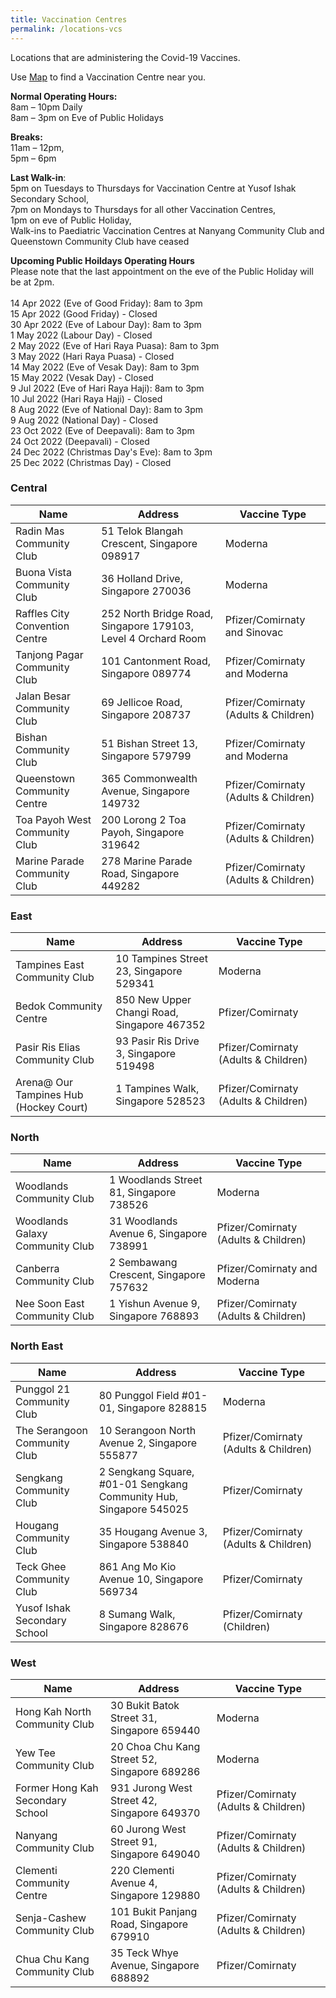 ```yaml
---
title: Vaccination Centres
permalink: /locations-vcs
---
```

Locations that are administering the Covid-19 Vaccines. 


Use [Map](https://www.onemap.sg/main/v2/vaccination) to find a Vaccination Centre near you.

**Normal Operating Hours:**<br>
8am – 10pm Daily<br>
8am – 3pm on Eve of Public Holidays

**Breaks:**<br>
11am – 12pm,<br>
5pm – 6pm

 **Last Walk-in**:<br>
 5pm on Tuesdays to Thursdays for Vaccination Centre at Yusof Ishak Secondary School,<br>
 7pm on Mondays to Thursdays for all other Vaccination Centres,<br>
1pm on eve of Public Holiday,<br>
Walk-ins to Paediatric Vaccination Centres at Nanyang Community Club and Queenstown
Community Club have ceased

**Upcoming Public Hoildays Operating Hours**<br>Please note that the last appointment on the eve of the Public Holiday will be at 2pm.<br><br>
14 Apr 2022 (Eve of Good Friday): 8am to 3pm<br>
15 Apr 2022 (Good Friday) - Closed<br>
30 Apr 2022 (Eve of Labour Day): 8am to 3pm<br>
1 May 2022 (Labour Day) - Closed<br>
2 May 2022 (Eve of Hari Raya Puasa): 8am to 3pm<br>
3 May 2022 (Hari Raya Puasa) - Closed<br>
14 May 2022 (Eve of Vesak Day): 8am to 3pm<br>
15 May 2022 (Vesak Day) - Closed<br>
9 Jul 2022 (Eve of Hari Raya Haji): 8am to 3pm<br>
10 Jul 2022 (Hari Raya Haji) - Closed<br>
8 Aug 2022 (Eve of National Day): 8am to 3pm<br>
9 Aug 2022 (National Day) - Closed<br>
23 Oct 2022 (Eve of Deepavali): 8am to 3pm<br>
24 Oct 2022 (Deepavali) - Closed<br>
24 Dec 2022 (Christmas Day's Eve): 8am to 3pm<br>
25 Dec 2022 (Christmas Day) - Closed<br>

###  **Central**
<table>
  <thead>
    <tr>
      <th>Name</th>
      <th>Address</th>
			<th>Vaccine Type</th>
    </tr>
  </thead>
  <tbody>		
    <tr>
      <td>Radin Mas Community Club  </td>
      <td>51 Telok Blangah Crescent, Singapore 098917</td>
			<td>Moderna</td>
    </tr>	
    <tr>
      <td>Buona Vista Community Club </td>
      <td>36 Holland Drive, Singapore 270036</td>
			<td>Moderna</td>
    </tr> 
    <tr>
      <td>Raffles City Convention Centre</td>
      <td>252 North Bridge Road, Singapore 179103, Level 4 Orchard Room</td>
			<td>Pfizer/Comirnaty and Sinovac</td>
    </tr>	
    <tr>
      <td>Tanjong Pagar Community Club</td>
      <td>101 Cantonment Road, Singapore 089774</td>
			<td>Pfizer/Comirnaty and Moderna</td>
    </tr>		
    <tr>
      <td>Jalan Besar Community Club</td>
      <td>69 Jellicoe Road, Singapore 208737</td>
			<td>Pfizer/Comirnaty (Adults & Children)</td>
    </tr>		
    <tr>
      <td>Bishan Community Club</td>
      <td>51 Bishan Street 13, Singapore 579799</td>
			<td>Pfizer/Comirnaty and Moderna</td>
    </tr>	
    <tr>
      <td>Queenstown Community Centre </td>
      <td>365 Commonwealth Avenue, Singapore 149732</td>
			<td>Pfizer/Comirnaty (Adults & Children)</td>
    </tr>
    <tr>
      <td>Toa Payoh West Community Club </td>
      <td>200 Lorong 2 Toa Payoh, Singapore 319642</td>
			<td>Pfizer/Comirnaty (Adults & Children)</td>
    </tr>	
    <tr>
      <td>Marine Parade Community Club </td>
      <td>278 Marine Parade Road, Singapore 449282</td>
			<td>Pfizer/Comirnaty (Adults & Children)</td>
    </tr>  
  </tbody>
</table>


### **East**
<table>
  <thead>
    <tr>
      <th>Name</th>
      <th>Address</th>
			<th>Vaccine Type</th>
    </tr>
  </thead>
  <tbody>		
    <tr>
      <td>Tampines East Community Club </td>
      <td>10 Tampines Street 23, Singapore 529341</td>
			<td>Moderna</td>
    </tr>  
    <tr>
      <td>Bedok Community Centre   </td>
      <td>850 New Upper Changi Road, Singapore 467352</td>
			<td>Pfizer/Comirnaty</td>
    </tr>		
    <tr>
      <td>Pasir Ris Elias Community Club    </td>
      <td>93 Pasir Ris Drive 3, Singapore 519498</td>
			<td>Pfizer/Comirnaty (Adults & Children)</td>
    </tr>	
    <tr>
      <td>Arena@ Our Tampines Hub (Hockey Court)  </td>
      <td>1 Tampines Walk, Singapore 528523</td>
			<td>Pfizer/Comirnaty (Adults & Children)</td>
    </tr>  
  </tbody>
</table>

### **North**
<table>
  <thead>
    <tr>
      <th>Name</th>
      <th>Address</th>
			<th>Vaccine Type</th>
    </tr>
  </thead>
  <tbody>		
    <tr>
      <td>Woodlands Community Club   </td>
      <td>1 Woodlands Street 81, Singapore 738526</td>
			<td>Moderna</td>
    </tr>  
    <tr>
      <td>Woodlands Galaxy Community Club</td>
      <td>31 Woodlands Avenue 6, Singapore 738991</td>
			<td>Pfizer/Comirnaty (Adults & Children)</td>
    </tr>
    <tr>
      <td>Canberra Community Club</td>
      <td>2 Sembawang Crescent, Singapore 757632</td>
			<td>Pfizer/Comirnaty and Moderna</td>
    </tr>	
    <tr>
      <td>Nee Soon East Community Club</td>
      <td>1 Yishun Avenue 9, Singapore 768893</td>
			<td>Pfizer/Comirnaty (Adults & Children)</td>
    </tr> 
  </tbody>
</table>

### **North East**
<table>
  <thead>
    <tr>
      <th>Name</th>
      <th>Address</th>
			<th>Vaccine Type</th>
    </tr>
  </thead>
  <tbody>	
    <tr>
      <td>Punggol 21 Community Club</td>
      <td>80 Punggol Field #01-01, Singapore 828815</td>
			<td>Moderna</td>
    </tr> 
    <tr>
      <td>The Serangoon Community Club </td>
      <td>10 Serangoon North Avenue 2, Singapore 555877</td>
			<td>Pfizer/Comirnaty (Adults & Children)</td>
    </tr>	
    <tr>
      <td>Sengkang Community Club  </td>
      <td>2 Sengkang Square,  #01-01 Sengkang Community Hub, Singapore 545025</td>
			<td>Pfizer/Comirnaty</td>
    </tr>	
    <tr>
      <td>Hougang Community Club    </td>
      <td>35 Hougang Avenue 3, Singapore 538840</td>
			<td>Pfizer/Comirnaty (Adults & Children)</td>
    </tr>	
   <tr>
      <td>Teck Ghee Community Club</td>
      <td>861 Ang Mo Kio Avenue 10, Singapore 569734</td>
			<td>Pfizer/Comirnaty</td>
		  </tr>	
    <tr>
      <td>Yusof Ishak Secondary School</td>
      <td>8 Sumang Walk, Singapore 828676</td>
			<td>Pfizer/Comirnaty (Children)</td>
    </tr>  
  </tbody>
</table>

### **West**
<table>
  <thead>
    <tr>
      <th>Name</th>
      <th>Address</th>
			<th>Vaccine Type</th>
    </tr>
  </thead>
  <tbody>	
    <tr>
      <td>Hong Kah North Community Club </td>
      <td>30 Bukit Batok Street 31, Singapore 659440</td>
			<td>Moderna</td>
    </tr>
    <tr>
      <td>Yew Tee Community Club   </td>
      <td>20 Choa Chu Kang Street 52, Singapore 689286</td>
			<td>Moderna</td>
    </tr>
    <tr>
      <td>Former Hong Kah Secondary School</td>
      <td>931 Jurong West Street 42, Singapore 649370</td>
			<td>Pfizer/Comirnaty (Adults & Children)</td>
    </tr>
    <tr>
      <td>Nanyang Community Club </td>
      <td>60 Jurong West Street 91, Singapore 649040</td>
			<td>Pfizer/Comirnaty (Adults & Children)</td>
    </tr>	
    <tr>
      <td>Clementi Community Centre  </td>
      <td>220 Clementi Avenue 4, Singapore 129880</td>
			<td>Pfizer/Comirnaty (Adults & Children)</td>
    </tr>	
    <tr>
      <td>Senja-Cashew Community Club</td>
      <td>101 Bukit Panjang Road, Singapore 679910</td>
			<td>Pfizer/Comirnaty (Adults & Children)</td>
		</tr>		
    <tr>
      <td>Chua Chu Kang Community Club </td>
      <td>35 Teck Whye Avenue, Singapore 688892</td>
			<td>Pfizer/Comirnaty</td>
    </tr>
	</tbody>
</table>